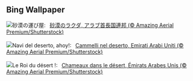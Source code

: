 ## Bing Wallpaper
![](https://www.bing.com/th?id=OHR.CamelsAbove_JA-JP0843147206_UHD.jpg&w=1000)砂漠の運び屋:&nbsp;&ensp;[砂漠のラクダ, アラブ首長国連邦 (© Amazing Aerial Premium/Shutterstock)](https://www.bing.com/th?id=OHR.CamelsAbove_JA-JP0843147206_UHD.jpg)
<br><br/>
![](https://www.bing.com/th?id=OHR.CamelsAbove_IT-IT6972066019_UHD.jpg&w=1000)Navi del deserto, ahoy!:&nbsp;&ensp;[Cammelli nel deserto, Emirati Arabi Uniti  (© Amazing Aerial Premium/Shutterstock)](https://www.bing.com/th?id=OHR.CamelsAbove_IT-IT6972066019_UHD.jpg)
<br><br/>
![](https://www.bing.com/th?id=OHR.CamelsAbove_FR-FR9524017477_UHD.jpg&w=1000)Le Roi du désert !:&nbsp;&ensp;[Chameaux dans le désert, Émirats Arabes Unis (© Amazing Aerial Premium/Shutterstock)](https://www.bing.com/th?id=OHR.CamelsAbove_FR-FR9524017477_UHD.jpg)
<br><br/>
